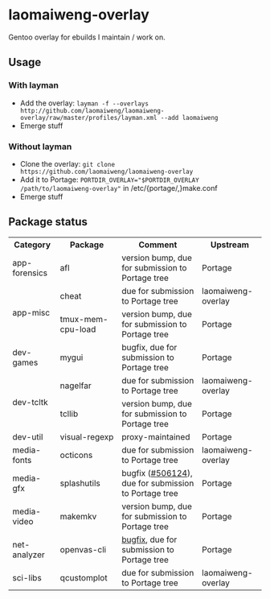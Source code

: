 laomaiweng-overlay
==================

Gentoo overlay for ebuilds I maintain / work on.

Usage
-----

### With layman

* Add the overlay: `layman -f --overlays http://github.com/laomaiweng/laomaiweng-overlay/raw/master/profiles/layman.xml --add laomaiweng`
* Emerge stuff

### Without layman

* Clone the overlay: `git clone https://github.com/laomaiweng/laomaiweng-overlay`
* Add it to Portage: `PORTDIR_OVERLAY="$PORTDIR_OVERLAY /path/to/laomaiweng-overlay"` in /etc/{portage/,}make.conf
* Emerge stuff


Package status
--------------

<table>
  <tr><th>Category</th><th>Package</th><th>Comment</th><th>Upstream</th></tr>
  <tr><td rowspan=1>app-forensics</td><td>afl</td><td>version bump, due for submission to Portage tree</td><td>Portage</td></tr>
  <tr><td rowspan=2>app-misc</td><td>cheat</td><td>due for submission to Portage tree</td><td>laomaiweng-overlay</td></tr>
  <tr><td>tmux-mem-cpu-load</td><td>version bump, due for submission to Portage tree</td><td>Portage</td></tr>
  <tr><td rowspan=1>dev-games</td><td>mygui</td><td>bugfix, due for submission to Portage tree</td><td>Portage</td></tr>
  <tr><td rowspan=2>dev-tcltk</td><td>nagelfar</td><td>due for submission to Portage tree</td><td>laomaiweng-overlay</td></tr>
  <tr><td>tcllib</td><td>version bump, due for submission to Portage tree</td><td>Portage</td></tr>
  <tr><td rowspan=1>dev-util</td><td>visual-regexp</td><td>proxy-maintained</td><td>Portage</td></tr>
  <tr><td rowspan=1>media-fonts</td><td>octicons</td><td>due for submission to Portage tree</td><td>laomaiweng-overlay</td></tr>
  <tr><td rowspan=1>media-gfx</td><td>splashutils</td><td>bugfix (<a href="https://bugs.gentoo.org/show_bug.cgi?id=506124">#506124</a>), due for submission to Portage tree</td><td>Portage</td></tr>
  <tr><td rowspan=1>media-video</td><td>makemkv</td><td>version bump, due for submission to Portage tree</td><td>Portage</td></tr>
  <tr><td rowspan=1>net-analyzer</td><td>openvas-cli</td><td><a href="http://0f5f.blogs.minster.io/2014/12/emerge-blocker-net-analyzer-openvas-7-0-6/">bugfix</a>, due for submission to Portage tree</td><td>Portage</td></tr>
  <tr><td rowspan=1>sci-libs</td><td>qcustomplot</td><td>due for submission to Portage tree</td><td>laomaiweng-overlay</td></tr>
</table>


